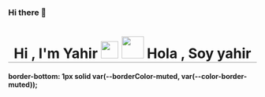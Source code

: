 ### Hi there 👋

<!--
**yahirGit/yahirGit** is a ✨ _special_ ✨ repository because its `README.md` (this file) appears on your GitHub profile.

Here are some ideas to get you started:

- 🔭 I’m currently working on ...
- 🌱 I’m currently learning ...
- 👯 I’m looking to collaborate on ...
- 🤔 I’m looking for help with ...
- 💬 Ask me about ...
- 📫 How to reach me: ...
- 😄 Pronouns: ...
- ⚡ Fun fact: ...
-->
<h1 align="center" style="border-bottom: 2px solid #c6c6c6;">
  <b>Hi , I'm Yahir </b><img src="https://media.giphy.com/media/hvRJCLFzcasrR4ia7z/giphy.gif" width="35">
  <img src="https://media.giphy.com/media/v1.Y2lkPTc5MGI3NjExb3NnajIxbzB0NzJ6ZGQwODZxa291NGExNHJ2Ymk0a3NkdGQxYnQ1OCZlcD12MV9pbnRlcm5hbF9naWZfYnlfaWQmY3Q9dHM/ulZ7gQQz9jwZzv224n/giphy.gif" width="45">
  <b>Hola , Soy yahir <b>
</h1>

border-bottom: 1px solid var(--borderColor-muted, var(--color-border-muted));
